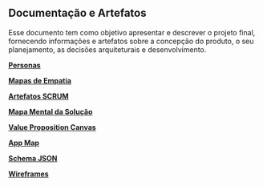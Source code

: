 ## Documentação e Artefatos
Esse documento tem como objetivo apresentar e descrever o projeto final, fornecendo informações e artefatos sobre a concepção do produto, o seu planejamento, as decisões arquiteturais e desenvolvimento.

**[Personas](https://github.com/RodrigoAntunesEDM/ProjetoFinal/wiki/Personas)**

**[Mapas de Empatia](https://github.com/RodrigoAntunesEDM/ProjetoFinal/wiki/Mapas-de-Empatia)**

**[Artefatos SCRUM](https://github.com/RodrigoAntunesEDM/ProjetoFinal/wiki/Artefatos-Scrum)**

**[Mapa Mental da Solução](https://github.com/RodrigoAntunesEDM/ProjetoFinal/wiki/Mapa-Mental-da-Solu%C3%A7%C3%A3o)**

**[Value Proposition Canvas](https://github.com/RodrigoAntunesEDM/ProjetoFinal/wiki/Value-Proposition-Canvas)**

**[App Map](https://github.com/RodrigoAntunesEDM/ProjetoFinal/wiki/App-Map-da-Solu%C3%A7%C3%A3o)**

**[Schema JSON](https://github.com/RodrigoAntunesEDM/ProjetoFinal/wiki/Schema-JSON)**

**[Wireframes](https://github.com/RodrigoAntunesEDM/ProjetoFinal/wiki/Wireframes)**
